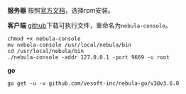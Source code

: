 **服务器**
按照[官方文档](https://docs.nebula-graph.com.cn/3.6.0/4.deployment-and-installation/1.resource-preparations/)，选择rpm安装。

**客户端**
[github](https://github.com/vesoft-inc/nebula-console/releases)下载可执行文件，重命名为`nebula-console`。
```
chmod +x nebula-console
mv nebula-console /usr/local/nebula/bin
cd /usr/local/nebula/bin
./nebula-console -addr 127.0.0.1 -port 9669 -u root
```

**go**
```
go get -u -v github.com/vesoft-inc/nebula-go/v3@v3.6.0
```